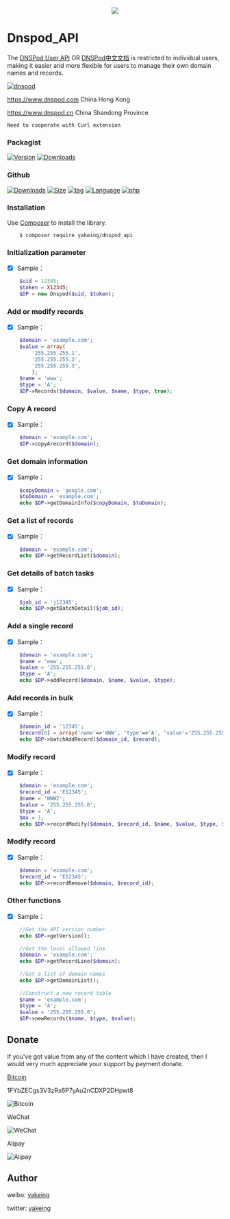 <div align=center><img src="https://raw.githubusercontent.com/yakeing/Dnspod_API/master/Subsidiary/DNSPod.png"/></div>

# Dnspod_API

The [DNSPod User API](https://www.dnspod.com/docs/index.html) OR 
[DNSPod中文文档](https://www.dnspod.cn/docs/index.html) is restricted to individual users, making it easier and more flexible for users to manage their own domain names and records.

 [![dnspod](https://raw.githubusercontent.com/yakeing/Dnspod_API/master/Subsidiary/DNSPod_Logo.png)](https://github.com/yakeing/Dnspod_API)

https://www.dnspod.com China Hong Kong

https://www.dnspod.cn China Shandong Province

`Need to cooperate with Curl extension`

### Packagist

[![Version](http://img.shields.io/packagist/v/yakeing/dnspod_api.svg)](https://github.com/yakeing/Dnspod_API/releases)
[![Downloads](http://img.shields.io/packagist/dt/yakeing/dnspod_api.svg)](https://packagist.org/packages/yakeing/Dnspod_API)

### Github

[![Downloads](https://img.shields.io/github/downloads/yakeing/Dnspod_API/total.svg)](https://github.com/yakeing/Dnspod_API)
[![Size](https://img.shields.io/github/size/yakeing/Dnspod_API/src/dnspod.php.svg)](https://github.com/yakeing/Dnspod_API/blob/master/src/dnspod.php)
[![tag](https://img.shields.io/github/tag/yakeing/Dnspod_API.svg)](https://github.com/yakeing/Dnspod_API/releases)
[![Language](https://oauth.applinzi.com/Label/license/MPL-2.0/FE7D37.svg)](https://github.com/yakeing/Dnspod_API/blob/master/LICENSE)
[![php](https://oauth.applinzi.com/Label/php/100.0%25/007EC6.svg)](https://github.com/yakeing/Dnspod_API)

### Installation

Use [Composer](https://getcomposer.org) to install the library.

```
    $ composer require yakeing/dnspod_api
```

### Initialization parameter

- [x] Sample：
```php
    $uid = 12345;
    $token = X12345;
    $DP = new Dnspod($uid, $token);
```

### Add or modify records

- [x] Sample：
```php
    $domain = 'example.com';
    $value = array(
        '255.255.255.1',
        '255.255.255.2',
        '255.255.255.3',
        );
    $name = 'www';
    $type = 'A';
    $DP->Records($domain, $value, $name, $type, true);
```

### Copy A record

- [x] Sample：
```php
    $domain = 'example.com';
    $DP->copyArecord($domain);
```

### Get domain information

- [x] Sample：
```php
    $copyDomain = 'google.com';
    $toDomain = 'example.com';
    echo $DP->getDomainInfo($copyDomain, $toDomain);
```

### Get a list of records

- [x] Sample：
```php
    $domain = 'example.com';
    echo $DP->getRecordList($domain);
```

### Get details of batch tasks

- [x] Sample：
```php
    $job_id = 'j12345';
    echo $DP->getBatchDetail($job_id);
```

### Add a single record 

- [x] Sample：
```php
    $domain = 'example.com';
    $name = 'www';
    $value = '255.255.255.0';
    $type = 'A';
    echo $DP->addRecord($domain, $name, $value, $type);
```

### Add records in bulk

- [x] Sample：
```php
    $domain_id = '12345';
    $record[0] = array('name'=>'WWW', 'type'=>'A', 'value'='255.255.255.0', 'mx'=>1);
    echo $DP->batchAddRecord($domain_id, $record);
```

### Modify record

- [x] Sample：
```php
    $domain = 'example.com';
    $record_id = 'E12345';
    $name = 'WWW2';
    $value = '255.255.255.0';
    $type = 'A';
    $mx = 1;
    echo $DP->recordModify($domain, $record_id, $name, $value, $type, $mx);
```

### Modify record

- [x] Sample：
```php
    $domain = 'example.com';
    $record_id = 'E12345';
    echo $DP->recordRemove($domain, $record_id);
```


### Other functions

- [x] Sample：
```php
    //Get the API version number
    echo $DP->getVersion();
    
    //Get the level allowed line
    $domain = 'example.com';
    echo $DP->getRecordLine($domain);
    
    //Get a list of domain names
    echo $DP->getDomainList();
    
    //Construct a new record table
    $name = 'example.com';
    $type = 'A';
    $value = '255.255.255.0';
    $DP->newRecords($name, $type, $value);
```

Donate
---
If you've got value from any of the content which I have created, then I would very much appreciate your support by payment donate.

 [Bitcoin](https://btc.com/1FYbZECgs3V3zRx6P7yAu2nCDXP2DHpwt8)

 1FYbZECgs3V3zRx6P7yAu2nCDXP2DHpwt8

 ![Bitcoin](https://raw.githubusercontent.com/yakeing/Content/master/Donate/Bitcoin.png)

 WeChat

 ![WeChat](https://raw.githubusercontent.com/yakeing/Content/master/Donate/WeChat.png)

 Alipay
 
 ![Alipay](https://raw.githubusercontent.com/yakeing/Content/master/Donate/Alipay.png)

Author
---

weibo: [yakeing](https://weibo.com/yakeing)

twitter: [yakeing](https://twitter.com/yakeing)
